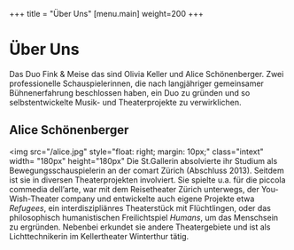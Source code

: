 +++
title = "Über Uns"
[menu.main]
weight=200
+++
<h1>Über Uns</h1>

Das Duo Fink & Meise das sind Olivia Keller und Alice Schönenberger. Zwei professionelle Schauspielerinnen, die nach langjähriger gemeinsamer Bühnenerfahrung beschlossen haben, ein Duo zu gründen und so selbstentwickelte Musik- und Theaterprojekte zu verwirklichen. 

<h2>Alice Schönenberger</h2>

<img src="/alice.jpg" style="float: right; margin: 10px;" class="intext" width= "180px" height="180px"</img> Die St.Gallerin absolvierte ihr Studium als Bewegungsschauspielerin an der comart Zürich (Abschluss 2013). Seitdem ist sie in diversen Theaterprojekten involviert. Sie spielte u.a. für die piccola commedia dell’arte, war mit dem Reisetheater Zürich unterwegs, der You-Wish-Theater company und entwickelte auch eigene Projekte etwa <i>Refugees</i>, ein interdiszipliänres Theaterstück mit Flüchtlingen, oder das philosophisch humanistischen Freilichtspiel <i>Humans</i>, um das Menschsein zu ergründen. Nebenbei erkundet sie andere Theatergebiete und ist als Lichttechnikerin im Kellertheater Winterthur tätig. 






